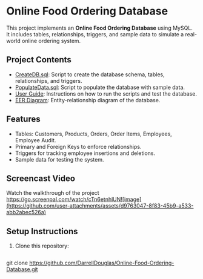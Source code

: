 # Online Food Ordering Database

This project implements an **Online Food Ordering Database** using MySQL. It includes tables, relationships, triggers, and sample data to simulate a real-world online ordering system.

## Project Contents
- [CreateDB.sql](CreateDB.sql): Script to create the database schema, tables, relationships, and triggers.
- [PopulateData.sql](PopulateData.sql): Script to populate the database with sample data.
- [User Guide](User_Guide.pdf): Instructions on how to run the scripts and test the database.
- [EER Diagram](Screenshots/EER_Diagram.png): Entity-relationship diagram of the database.

## Features
- Tables: Customers, Products, Orders, Order Items, Employees, Employee Audit.
- Primary and Foreign Keys to enforce relationships.
- Triggers for tracking employee insertions and deletions.
- Sample data for testing the system.

## Screencast Video
Watch the walkthrough of the project https://go.screenpal.com/watch/cTn6etnhlUN![image](https://github.com/user-attachments/assets/d9763047-8f83-45b9-a533-abb2abec526a)

## Setup Instructions
1. Clone this repository:
   ```bash
  git clone https://github.com/DarrellDouglas/Online-Food-Ordering-Database.git
